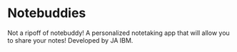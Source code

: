 # Notebuddies
Not a ripoff of notebuddy! A personalized notetaking app that will allow you to share your notes! Developed by JA IBM.
